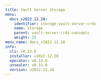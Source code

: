 ```yaml
---
title: Vault Server Storage
menu:
  docs_v2022.12.28:
    identifier: storage-vault-server-crds
    name: Storage
    parent: vault-server-crds-concepts
    weight: 25
menu_name: docs_v2022.12.28
info:
  cli: v0.13.0
  installer: v2022.12.28
  operator: v0.13.0
  unsealer: v0.13.0
  version: v2022.12.28
---
```


